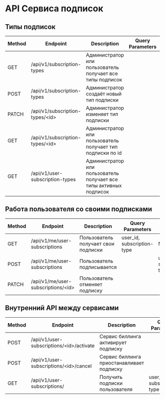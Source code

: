 # API Сервиса подписок

## Типы подписок
| Method | Endpoint                         | Description                                                        | Query Parameters | Body Data    |
|--------|----------------------------------|--------------------------------------------------------------------|------------------|--------------|
| GET    | /api/v1/subscription-types       | Администратор или пользователь получает все типы подписок          |                  |              |
| POST   | /api/v1/subscription-types       | Администратор создаёт новый тип подписки                           |                  |              |
| PATCH  | /api/v1/subscription-types/\<id> | Администратор изменяет тип подписки                                |                  |              |
| GET    | /api/v1/subscription-types/\<id> | Администратор или пользователь получает тип подписки по id         |                  |              |
| GET    | /api/v1/user-subscription-types  | Администратор или пользователь получает все типы активных подписок |                  |              |

## Работа пользователя со своими подписками
| Method  | Endpoint                             | Description                         | Query Parameters           | Body Data                  |
|---------|--------------------------------------|-------------------------------------|----------------------------|----------------------------|
| GET     | /api/v1/me/user-subscriptions        | Пользователь получает свои подписки | user_id, subscription-type | None                       |
| POST    | /api/v1/me/user-subscriptions        | Пользователь подписывается          |                            | user_id, subscription-type |
| PATCH   | /api/v1/me/user-subscriptions/\<id>  | Пользователь отменяет подписку      |                            |                            |

## Внутренний API между сервисами
| Method | Endpoint                                  | Description                               | Query Parameters           | Body Data |
|--------|-------------------------------------------|-------------------------------------------|----------------------------|-----------|
| POST   | /api/v1/user-subscriptions/\<id>/activate | Сервис биллинга активирует подписку       |                            |           |
| POST   | /api/v1/user-subscriptions/\<id>/cancel   | Сервис биллинга приостанавливает подписку |                            |           |
| GET    | /api/v1/user-subscriptions/               | Получить подписки пользователя            | user_id, subscription-type |           |
